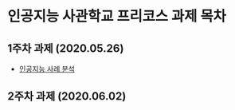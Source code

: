 # 인공지능 사관학교 프리코스 과제 목차

## 1주차 과제 (2020.05.26)
* [인공지능 사례 분석]( https://github.com/whiteBerryJ/AI_assignment/blob/master/1%EC%A3%BC%EC%B0%A8%20%EA%B3%BC%EC%A0%9C.ipynb)
## 2주차 과제 (2020.06.02)

